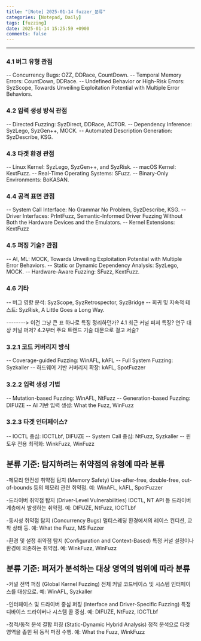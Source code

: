 ```yaml
---
title: "[Note] 2025-01-14 fuzzer_분류"
categories: [Notepad, Daily]
tags: [fuzzing]
date: 2025-01-14 15:25:59 +0900
comments: false
--- 
```

---


### 4.1 버그 유형 관점
-- Concurrency Bugs: OZZ, DDRace, CountDown.
-- Temporal Memory Errors: CountDown, DDRace.
-- Undefined Behavior or High-Risk Errors: SyzScope, Towards Unveiling Exploitation Potential with Multiple Error Behaviors.

### 4.2 입력 생성 방식 관점
-- Directed Fuzzing: SyzDirect, DDRace, ACTOR.
-- Dependency Inference: SyzLego, SyzGen++, MOCK.
-- Automated Description Generation: SyzDescribe, KSG.

### 4.3 타겟 환경 관점
-- Linux Kernel: SyzLego, SyzGen++, and SyzRisk.
-- macOS Kernel: KextFuzz.
-- Real-Time Operating Systems: SFuzz.
-- Binary-Only Environments: BoKASAN.

### 4.4 공격 표면 관점
-- System Call Interface: No Grammar No Problem, SyzDescribe, KSG.
-- Driver Interfaces: PrIntFuzz, Semantic-Informed Driver Fuzzing Without Both the Hardware Devices and the Emulators.
-- Kernel Extensions: KextFuzz

### 4.5 퍼징 기술? 관점
-- AI, ML: MOCK, Towards Unveiling Exploitation Potential with Multiple Error Behaviors.
-- Static or Dynamic Dependency Analysis: SyzLego, MOCK.
-- Hardware-Aware Fuzzing: SFuzz, KextFuzz.

### 4.6 기타
-- 버그 영향 분석: SyzScope, SyzRetrospector, SyzBridge
-- 회귀 및 지속적 테스트: SyzRisk, A Little Goes a Long Way.


--------> 이건 그냥 큰 표 하나로 특징 정리하던가? 
	4.1 최근 커널 퍼저 특징? 연구 대상 커널 퍼저? 
	4.2부터 주요 트랜드 기술 대문으로 걸고 서술?






### 3.2.1 코드 커버리지 방식
-- Coverage-guided Fuzzing: WinAFL, kAFL
-- Full System Fuzzing: Syzkaller
-- 하드웨어 기반 커버리지 확장: kAFL, SpotFuzzer
### 3.2.2 입력 생성 기법
-- Mutation-based Fuzzing: WinAFL, NtFuzz
-- Generation-based Fuzzing: DIFUZE
-- AI 기반 입력 생성: What the Fuzz, WinFuzz
### 3.2.3 타겟 인터페이스?
-- IOCTL 중심: IOCTLbf, DIFUZE
-- System Call 중심: NtFuzz, Syzkaller
-- 윈도우 전용 최적화: WinkFuzz, WinFuzz





## 분류 기준: 탐지하려는 취약점의 유형에 따라 분류

-메모리 안전성 취약점 탐지 (Memory Safety)
Use-after-free, double-free, out-of-bounds 등의 메모리 관련 취약점.
예: WinAFL, kAFL, SpotFuzzer

-드라이버 취약점 탐지 (Driver-Level Vulnerabilities)
IOCTL, NT API 등 드라이버 계층에서 발생하는 취약점.
예: DIFUZE, NtFuzz, IOCTLbf

-동시성 취약점 탐지 (Concurrency Bugs)
멀티스레딩 환경에서의 레이스 컨디션, 교착 상태 등.
예: What the Fuzz, MS Fuzzer

-환경 및 설정 취약점 탐지 (Configuration and Context-Based)
특정 커널 설정이나 환경에 의존하는 취약점.
예: WinkFuzz, WinFuzz




## 분류 기준: 퍼저가 분석하는 대상 영역의 범위에 따라 분류

-커널 전역 퍼징 (Global Kernel Fuzzing)
전체 커널 코드베이스 및 시스템 인터페이스를 대상으로.
예: WinAFL, Syzkaller

-인터페이스 및 드라이버 중심 퍼징 (Interface and Driver-Specific Fuzzing)
특정 디바이스 드라이버나 시스템 콜 중심.
예: DIFUZE, NtFuzz, IOCTLbf

-정적/동적 분석 결합 퍼징 (Static-Dynamic Hybrid Analysis)
정적 분석으로 타겟 영역을 좁힌 뒤 동적 퍼징 수행.
예: What the Fuzz, WinkFuzz


















